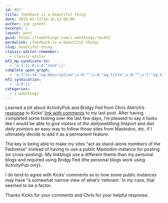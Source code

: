 ```yaml
---
id: 457
title: feedback is a beautiful thing
date: 2019-02-11T16:16:13-05:00
author: joe jenett
excerpt: |
layout: post
guid: https://iwebthings.com/i.webthings/?p=457
permalink: /feedback-is-a-beautiful-thing/
slug: beautiful-thing
classic-editor-remember:
  - classic-editor
mf2_mp-syndicate-to:
  - 'a:1:{i:0;s:4:"none";}'
complete_open_graph:
  - 'a:7:{s:14:"og:description";s:0:"";s:8:"og:title";s:0:"";s:7:"og:type";s:0:"";s:12:"twitter:card";s:7:"summary";s:15:"twitter:creator";s:0:"";s:19:"twitter:description";s:0:"";s:8:"og:image";s:0:"";}'
mf2_syndication:
  - 'a:0:{}'
categories:
  - i-webthings
---
```

Learned a bit about ActivityPub and Bridgy Fed from Chris Aldrich&#8217;s [response](https://boffosocko.com/2019/02/09/mastodon-spam-wordpress-and-the-indieweb/ "Chris Aldrich") to Kicks&#8217; [link with comments](https://www.kickscondor.com/joe's-syndicated-links-considered-'spam'-by-some-mastodon-instance/) to my last post. After having completed some testing over the last few days, I&#8217;m pleased to say it looks like I would be able to give visitors of _the dailywebthing linkport_ and _dwt daily pointers_ an easy way to follow those sites from Mastodon, etc. if I ultimately decide to add it as a permanent feature.

The key is being able to make my sites “act as stand-alone members of the Fediverse” instead of having to use a public Mastodon instance for posting (or cross-posting). My linkblogs use a different theme than my personal blogs and required using Bridgy Fed (the personal blogs work using ActivityPub only).

I do tend to agree with Kicks&#8217; comments as to how some public instances may have &#8220;a somewhat narrow view of what’s ‘relevant.’ In my case, that seemed to be a factor.

Thanks Kicks for your comments and Chris for your helpful response.

[](https://fed.brid.gy/)